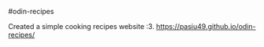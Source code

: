 #odin-recipes

Created a simple cooking recipes website :3.
https://pasiu49.github.io/odin-recipes/
